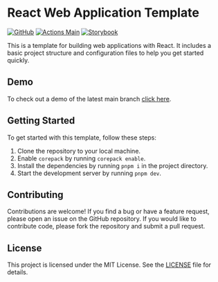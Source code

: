# React Web Application Template

[![GitHub](https://img.shields.io/badge/license-MIT-green)](https://github.com/Pettor/template-web-app-react/blob/main/LICENSE)
[![Actions Main](../../actions/workflows/main.yml/badge.svg)](../../actions/workflows/main.yml)
[![Storybook](https://raw.githubusercontent.com/storybooks/brand/master/badge/badge-storybook.svg)](https://pettor.github.io/template-web-app-react/storybook/)

This is a template for building web applications with React. It includes a basic project structure and configuration files to help you get started quickly.

## Demo

To check out a demo of the latest main branch [click here](https://pettor.github.io/template-web-app-react/).

## Getting Started

To get started with this template, follow these steps:

1. Clone the repository to your local machine.
1. Enable `corepack` by running `corepack enable`.
1. Install the dependencies by running `pnpm i` in the project directory.
1. Start the development server by running `pnpm dev`.

## Contributing

Contributions are welcome! If you find a bug or have a feature request, please open an issue on the GitHub repository. If you would like to contribute code, please fork the repository and submit a pull request.

## License

This project is licensed under the MIT License. See the [LICENSE](LICENSE) file for details.
